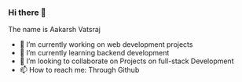 ### Hi there 👋
The name is Aakarsh Vatsraj


- 🔭 I’m currently working on web development projects
- 🌱 I’m currently learning backend development
- 👯 I’m looking to collaborate on Projects on full-stack Development
- 📫 How to reach me: Through Github
